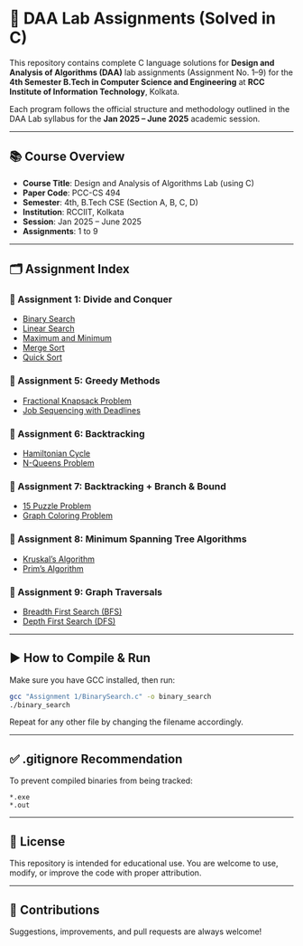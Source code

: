 # 🧠 DAA Lab Assignments (Solved in C)

This repository contains complete C language solutions for **Design and Analysis of Algorithms (DAA)** lab assignments (Assignment No. 1–9) for the **4th Semester B.Tech in Computer Science and Engineering** at **RCC Institute of Information Technology**, Kolkata.

Each program follows the official structure and methodology outlined in the DAA Lab syllabus for the **Jan 2025 – June 2025** academic session.

---

## 📚 Course Overview

- **Course Title**: Design and Analysis of Algorithms Lab (using C)
- **Paper Code**: PCC-CS 494
- **Semester**: 4th, B.Tech CSE (Section A, B, C, D)
- **Institution**: RCCIIT, Kolkata
- **Session**: Jan 2025 – June 2025
- **Assignments**: 1 to 9

---

## 🗂️ Assignment Index 

### 🔢 Assignment 1: Divide and Conquer
- [Binary Search](Assignment%201/BinarySearch.c)
- [Linear Search](Assignment%201/LinearSearch.c)
- [Maximum and Minimum](Assignment%201/MaxMin.c)
- [Merge Sort](Assignment%201/MergeSort.c)
- [Quick Sort](Assignment%201/QuickSort.c)

### 🔢 Assignment 5: Greedy Methods
- [Fractional Knapsack Problem](Assignment%205/FractionalKnapsack.c)
- [Job Sequencing with Deadlines](Assignment%205/Job_Sequencing.c)

### 🔢 Assignment 6: Backtracking
- [Hamiltonian Cycle](Assignment%206/Hamiltonian_Cycle.c)
- [N-Queens Problem](Assignment%206/N_Queen.c)

### 🔢 Assignment 7: Backtracking + Branch & Bound
- [15 Puzzle Problem](Assignment%207/15_Puzzle.c)
- [Graph Coloring Problem](Assignment%207/Graph_coloring.c)

### 🔢 Assignment 8: Minimum Spanning Tree Algorithms
- [Kruskal’s Algorithm](Assignment%208/Kruskals_Algo.c)
- [Prim’s Algorithm](Assignment%208/Prims_Algo.c)

### 🔢 Assignment 9: Graph Traversals
- [Breadth First Search (BFS)](Assignment%209/BFS.c)
- [Depth First Search (DFS)](Assignment%209/DFS.c)

---

## ▶️ How to Compile & Run

Make sure you have GCC installed, then run:

```bash
gcc "Assignment 1/BinarySearch.c" -o binary_search
./binary_search
```

Repeat for any other file by changing the filename accordingly.

---

## ✅ .gitignore Recommendation

To prevent compiled binaries from being tracked:

```
*.exe
*.out
```

---

## 📝 License

This repository is intended for educational use. You are welcome to use, modify, or improve the code with proper attribution.

---

## 🤝 Contributions

Suggestions, improvements, and pull requests are always welcome!
